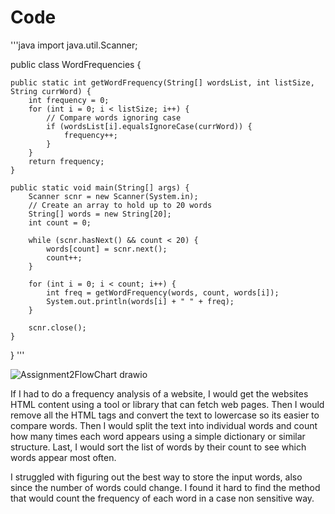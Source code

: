 # Code

'''java
import java.util.Scanner;

public class WordFrequencies {

    public static int getWordFrequency(String[] wordsList, int listSize, String currWord) {
        int frequency = 0;
        for (int i = 0; i < listSize; i++) {
            // Compare words ignoring case
            if (wordsList[i].equalsIgnoreCase(currWord)) {
                frequency++;
            }
        }
        return frequency;
    }
    
    public static void main(String[] args) {
        Scanner scnr = new Scanner(System.in);
        // Create an array to hold up to 20 words
        String[] words = new String[20];
        int count = 0;
        
        while (scnr.hasNext() && count < 20) {
            words[count] = scnr.next();
            count++;
        }
        
        for (int i = 0; i < count; i++) {
            int freq = getWordFrequency(words, count, words[i]);
            System.out.println(words[i] + " " + freq);
        }
        
        scnr.close();
    }
}
'''

![Assignment2FlowChart drawio](https://github.com/user-attachments/assets/f96696e8-e41b-4807-9434-d6a6d58cbac3)

If I had to do a frequency analysis of a website, I would get the websites HTML content using a tool or library that can fetch web pages. 
Then I would remove all the HTML tags and convert the text to lowercase so its easier to compare words. Then I would split the text into individual words and
count how many times each word appears using a simple dictionary or similar structure. Last, I would sort the list of words by their count to see which words
appear most often.

I struggled with figuring out the best way to store the input words, also since the number of words could change. I found it 
hard to find the method that would count the frequency of each word in a case non sensitive way.
